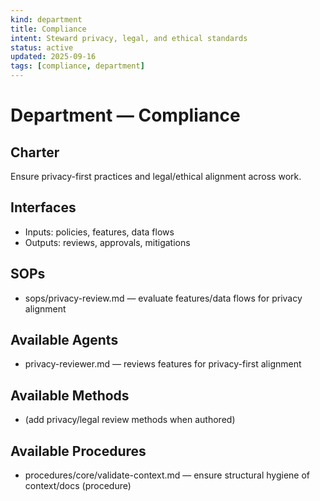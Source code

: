 ```yaml
---
kind: department
title: Compliance
intent: Steward privacy, legal, and ethical standards
status: active
updated: 2025-09-16
tags: [compliance, department]
---
```


# Department — Compliance

## Charter
Ensure privacy-first practices and legal/ethical alignment across work.

## Interfaces
- Inputs: policies, features, data flows
- Outputs: reviews, approvals, mitigations

## SOPs
 - sops/privacy-review.md — evaluate features/data flows for privacy alignment

## Available Agents
 - privacy-reviewer.md — reviews features for privacy-first alignment

## Available Methods
- (add privacy/legal review methods when authored)

## Available Procedures
- procedures/core/validate-context.md — ensure structural hygiene of context/docs (procedure)
